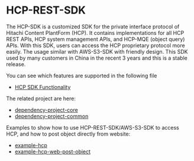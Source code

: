 # HCP-REST-SDK
The HCP-SDK is a customized SDK for the private interface protocol of Hitachi Content PlantForm (HCP). It contains implementations for all HCP REST APIs, HCP system management APIs, and HCP-MQE (object query) APIs. With this SDK, users can access the HCP proprietary protocol more easily.
The usage similar with AWS-S3-SDK with friendly design. This SDK used by many customers in China in the recent 3 years and this is a stable release.

You can see which features are supported in the following file
+ [HCP SDK Functionality](https://github.com/pineconehouse/hitachivantara-java-sdk-hcp/blob/main/HCP%20SDK%20Functionality.pdf) 

The related project are here:
+ [dependency-project-core](https://github.com/pineconehouse/hitachivantara-java-sdk-core)
+ [dependency-project-common](https://github.com/pineconehouse/amituofo-java-sdk-common)

Examples to show how to use HCP-REST-SDK/AWS-S3-SDK to access HCP, and how to post object directly from website:
+ [example-hcp](https://github.com/pineconehouse/hitachivantara-java-example-hcp)
+ [example-hcp-web-post-object](https://github.com/pineconehouse/hitachivantara-java-example-hcp-web)

